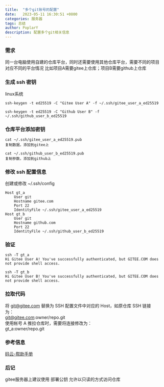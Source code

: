 ```yaml
---
title:  "多个git账号的配置"
date:   2023-05-11 16:30:51 +0800
categories: 服务器
tags: 总结
author: PoplarY
description: 配置多个git相关信息
---
```


### 需求
同一台电脑使用自建的仓库平台，同时还需要使用其他仓库平台，需要不同的项目对应不同的平台情况
比如项目A需要gitee上仓库；项目B需要github上仓库

### 生成 ssh 密钥
linux系统
```
ssh-keygen -t ed25519 -C "Gitee User A" -f ~/.ssh/gitee_user_a_ed25519

ssh-keygen -t ed25519 -C "Github User B" -f ~/.ssh/github_user_b_ed25519
```
### 仓库平台添加密钥
```
cat ~/.ssh/gitee_user_a_ed25519.pub
复制数据，添加到gitee上
```
```
cat ~/.ssh/github_user_b_ed25519.pub
复制参数，添加到github上
```

### 修改 ssh 配置信息
创建或修改 ~/.ssh/config
```
Host gt_a
    User git
    Hostname gitee.com
    Port 22
    IdentityFile ~/.ssh/gitee_user_a_ed25519
Host gt_b
    User git
    Hostname github.com
    Port 22
    IdentityFile ~/.ssh/github_user_b_ed25519
```
### 验证
``` 
ssh -T gt_a
Hi Gitee User A! You've successfully authenticated, but GITEE.COM does not provide shell access.

ssh -T gt_b
Hi Gitee User B! You've successfully authenticated, but GITEE.COM does not provide shell access.
```
### 拉取代码
将 git@gitee.com 替换为 SSH 配置文件中对应的 Host，如原仓库 SSH 链接为：  
git@gitee.com:owner/repo.git  
使用帐号 A 推拉仓库时，需要将连接修改为：  
gt_a:owner/repo.git

### 参考信息
[码云-帮助手册](https://help.gitee.com/repository/ssh/how%20to%20configure%20multiple%20SSH-Keys)

### 后记
gitee服务器上建议使用 部署公钥 允许以只读的方式访问仓库